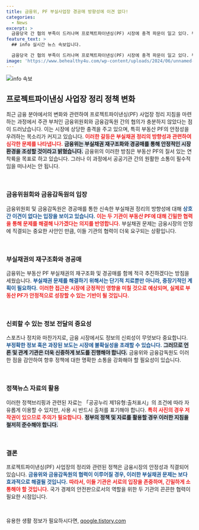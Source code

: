 ```yaml
---
title: 금융위, PF 부실사업장 경공매 방향성에 이견 없다!
categories:
  - News
excerpt: >
  금융당국 간 협의 부족이 드러나며 프로젝트파이낸싱(PF) 시장에 충격 파문이 일고 있다. 부실채권 정리에 대한 양 측의 이견 없이 질서 있는 대책이 마련될지 주목된다!
feature_text: >
  ## info 실시간 뉴스 속보입니다.

  금융당국 간 협의 부족이 드러나며 프로젝트파이낸싱(PF) 시장에 충격 파문이 일고 있다. 부실채권 정리에 대한 양 측의 이견 없이 질서 있는 대책이 마련될지 주목된다!
image: 'https://www.behealthy4u.com/wp-content/uploads/2024/06/unnamed-file.png'
---
```


<p><img src="https://www.behealthy4u.com/wp-content/uploads/2024/06/unnamed-file.png" alt="info 속보" /></p>

<h2 data-ke-size="size26">프로젝트파이낸싱 사업장 정리 정책 변화</h2>

<p data-ke-size="size16">최근 금융 분야에서의 변화와 관련하여 프로젝트파이낸싱(PF) 사업장 정리 지침을 마련하는 과정에서 주관 부처인 금융위원회와 금융감독원 간의 협의가 충분하지 않았다는 점이 드러났습니다. 이는 시장에 상당한 충격을 주고 있으며, 특히 부동산 PF의 안정성을 우려하는 목소리가 커지고 있습니다. <b><span style="color: #ee2323;">이러한 갈등은 부실채권 정리의 방향성과 관련하여 심각한 문제를 나타냅니다.</span></b> <b><span style="background-color: #21538527;">금융위는 부실채권 재구조화와 경공매를 통해 안정적인 시장 환경을 조성할 것이라고 밝혔습니다.</span></b> 금융위의 이러한 방침은 부동산 PF의 질서 있는 연착륙을 목표로 하고 있습니다. 그러나 이 과정에서 공공기관 간의 원활한 소통이 필수적임을 떠나서는 안 됩니다.</p>

<p data-ke-size="size16">&nbsp;</p>

<h3>금융위원회와 금융감독원의 입장</h3>

<p data-ke-size="size16">금융위원회 및 금융감독원은 경공매를 통한 신속한 부실채권 정리의 방향성에 대해 <b><span style="color: #1a5490;">상호 간 이견이 없다는 입장을 보이고 있습니다.</span></b> <b><span style="color: #ee2323;">이는 두 기관이 부동산 PF에 대해 긴밀한 협력을 통해 문제를 해결해 나가겠다는 의지를 반영합니다.</span></b> 부실채권 문제는 금융시장의 안정에 직결되는 중요한 사안인 만큼, 이들 기관의 협력이 더욱 요구되는 상황입니다.</p>

<p data-ke-size="size16">&nbsp;</p>

<h3>부실채권의 재구조화와 경공매</h3>

<p data-ke-size="size16">금융위는 부동산 PF 부실채권의 재구조화 및 경공매를 함께 적극 추진하겠다는 방침을 세웠습니다. <b><span style="color: #1a5490;">부실채권 문제를 해결하기 위해서는 단기적 치료뿐만 아니라, 중장기적인 계획이 필요하다.</span></b> <b><span style="color: #ee2323;">이러한 접근은 시장에 긍정적인 영향을 미칠 것으로 예상되며, 실제로 부동산 PF가 안정적으로 성장할 수 있는 기반이 될 것입니다.</span></b></p>

<p data-ke-size="size16">&nbsp;</p>

<h3>신뢰할 수 있는 정보 전달의 중요성</h3>

<p data-ke-size="size16">스포츠나 정치와 마찬가지로, 금융 시장에서도 정보의 신뢰성이 무엇보다 중요합니다. <b><span style="color: #1a5490;">부정확한 정보 혹은 과장된 보도는 시장에 불확실성을 초래할 수 있습니다.</span></b> <b><span style="background-color: #21538527;">그러므로 언론 및 관계 기관은 더욱 신중하게 보도를 진행해야 합니다.</span></b> 금융위와 금융감독원도 이러한 점을 감안하여 향후 정책에 대한 명확한 소통을 강화해야 할 필요성이 있습니다.</p>

<p data-ke-size="size16">&nbsp;</p>

<h3>정책뉴스 자료의 활용</h3>

<p data-ke-size="size16">이러한 정책브리핑과 관련된 자료는 「공공누리 제1유형:출처표시」의 조건에 따라 자유롭게 이용할 수 있지만, 사용 시 반드시 출처를 표기해야 합니다. <b><span style="color: #ee2323;">특히 사진의 경우 저작권이 있으므로 주의가 필요합니다.</span></b> <b><span style="background-color: #21538527;">정부의 정책 및 자료를 활용할 경우 이러한 지침을 철저히 준수해야 합니다.</span></b></p>

<p data-ke-size="size16">&nbsp;</p>

<h3>결론</h3>

<p data-ke-size="size16">프로젝트파이낸싱(PF) 사업장의 정리와 관련된 정책은 금융시장의 안정성과 직결되어 있습니다. <b><span style="color: #1a5490;">금융위와 금융감독원의 협력이 이루어질 경우, 이러한 부실채권 문제는 보다 효과적으로 해결될 것입니다.</span></b> <b><span style="color: #ee2323;">따라서, 이들 기관은 서로의 입장을 존중하며, 긴밀하게 소통해야 할 것입니다.</span></b> 국가 경제의 안전판으로서의 역할을 위한 두 기관의 끈끈한 협력이 필요한 시점입니다.</p>

<p data-ke-size="size16">&nbsp;</p>
유용한 생활 정보가 필요하시다면, <a href="https://qoogle.tistory.com" rel="dofollow">qoogle.tistory.com</a>


